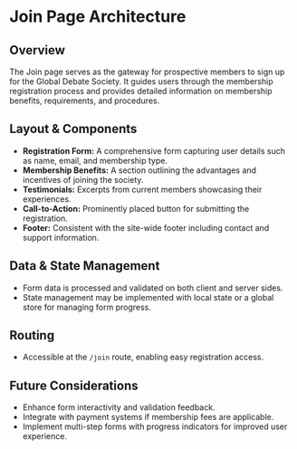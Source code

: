 # Join Page Architecture

## Overview
The Join page serves as the gateway for prospective members to sign up for the Global Debate Society. It guides users through the membership registration process and provides detailed information on membership benefits, requirements, and procedures.

## Layout & Components
- **Registration Form:** A comprehensive form capturing user details such as name, email, and membership type.
- **Membership Benefits:** A section outlining the advantages and incentives of joining the society.
- **Testimonials:** Excerpts from current members showcasing their experiences.
- **Call-to-Action:** Prominently placed button for submitting the registration.
- **Footer:** Consistent with the site-wide footer including contact and support information.

## Data & State Management
- Form data is processed and validated on both client and server sides.
- State management may be implemented with local state or a global store for managing form progress.

## Routing
- Accessible at the `/join` route, enabling easy registration access.

## Future Considerations
- Enhance form interactivity and validation feedback.
- Integrate with payment systems if membership fees are applicable.
- Implement multi-step forms with progress indicators for improved user experience.
